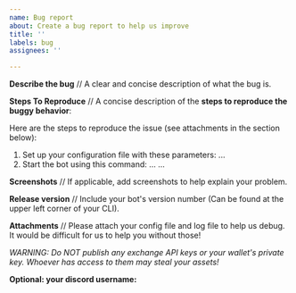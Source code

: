 ```yaml
---
name: Bug report
about: Create a bug report to help us improve
title: ''
labels: bug
assignees: ''

---
```


**Describe the bug**
// A clear and concise description of what the bug is.

**Steps To Reproduce**
// A concise description of the **steps to reproduce the buggy behavior**:

Here are the steps to reproduce the issue (see attachments in the section below):
1. Set up your configuration file with these parameters: ...
2. Start the bot using this command: ...
...

**Screenshots**
// If applicable, add screenshots to help explain your problem.

**Release version**
// Include your bot's version number (Can be found at the upper left corner of your CLI).

**Attachments**
// Please attach your config file and log file to help us debug. It would be difficult for us to help you without those! 


*WARNING: Do NOT publish any exchange API keys or your wallet's private key. Whoever has access to them may steal your assets!*

**Optional: your discord username:**
